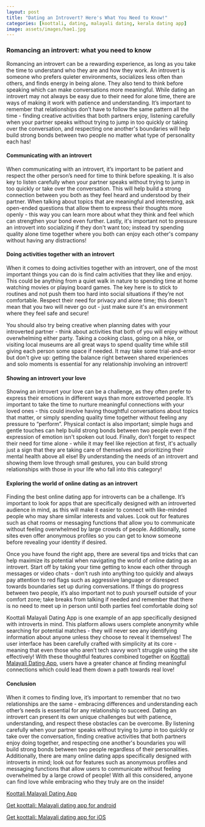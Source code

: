 ```yaml
---
layout: post
title: "Dating an Introvert? Here's What You Need to Know!"
categories: [koottali, dating, malayali dating, kerala dating app]
image: assets/images/hae1.jpg
---
```




### Romancing an introvert: what you need to know

Romancing an introvert can be a rewarding experience, as long as you take the time to understand who they are and how they work. An introvert is someone who prefers quieter environments, socializes less often than others, and finds energy in being alone. They also tend to think before speaking which can make conversations more meaningful. While dating an introvert may not always be easy due to their need for alone time, there are ways of making it work with patience and understanding. It’s important to remember that relationships don’t have to follow the same pattern all the time - finding creative activities that both partners enjoy, listening carefully when your partner speaks without trying to jump in too quickly or taking over the conversation, and respecting one another's boundaries will help build strong bonds between two people no matter what type of personality each has!

#### Communicating with an introvert

When communicating with an introvert, it’s important to be patient and respect the other person’s need for time to think before speaking. It is also key to listen carefully when your partner speaks without trying to jump in too quickly or take over the conversation. This will help build a strong connection between you both as they feel heard and understood by their partner. When talking about topics that are meaningful and interesting, ask open-ended questions that allow them to express their thoughts more openly - this way you can learn more about what they think and feel which can strengthen your bond even further. Lastly, it's important not to pressure an introvert into socializing if they don't want too; instead try spending quality alone time together where you both can enjoy each other's company without having any distractions!

#### Doing activities together with an introvert

When it comes to doing activities together with an introvert, one of the most important things you can do is find calm activities that they like and enjoy. This could be anything from a quiet walk in nature to spending time at home watching movies or playing board games. The key here is to stick to routines and not push them too hard into social situations if they’re not comfortable. Respect their need for privacy and alone time; this doesn't mean that you two will never go out - just make sure it's an environment where they feel safe and secure!

You should also try being creative when planning dates with your introverted partner - think about activities that both of you will enjoy without overwhelming either party. Taking a cooking class, going on a hike, or visiting local museums are all great ways to spend quality time while still giving each person some space if needed. It may take some trial-and-error but don't give up: getting the balance right between shared experiences and solo moments is essential for any relationship involving an introvert!

#### Showing an introvert your love

Showing an introvert your love can be a challenge, as they often prefer to express their emotions in different ways than more extroverted people. It’s important to take the time to nurture meaningful connections with your loved ones - this could involve having thoughtful conversations about topics that matter, or simply spending quality time together without feeling any pressure to “perform”. Physical contact is also important; simple hugs and gentle touches can help build strong bonds between two people even if the expression of emotion isn't spoken out loud. Finally, don’t forget to respect their need for time alone - while it may feel like rejection at first, it's actually just a sign that they are taking care of themselves and prioritizing their mental health above all else! By understanding the needs of an introvert and showing them love through small gestures, you can build strong relationships with those in your life who fall into this category!

#### Exploring the world of online dating as an introvert

Finding the best online dating app for introverts can be a challenge. It’s important to look for apps that are specifically designed with an introverted audience in mind, as this will make it easier to connect with like-minded people who may share similar interests and values. Look out for features such as chat rooms or messaging functions that allow you to communicate without feeling overwhelmed by large crowds of people. Additionally, some sites even offer anonymous profiles so you can get to know someone before revealing your identity if desired.

Once you have found the right app, there are several tips and tricks that can help maximize its potential when navigating the world of online dating as an introvert. Start off by taking your time getting to know each other through messages or video chats - don’t rush into anything too quickly and always pay attention to red flags such as aggressive language or disrespect towards boundaries set up during conversations. If things do progress between two people, it’s also important not to push yourself outside of your comfort zone; take breaks from talking if needed and remember that there is no need to meet up in person until both parties feel comfortable doing so!

Koottali Malayali Dating App is one example of an app specifically designed with introverts in mind. This platform allows users complete anonymity while searching for potential matches - they will never see any identifying information about anyone unless they choose to reveal it themselves! The user interface has been carefully crafted with simplicity at its core - meaning that even those who aren’t tech savvy won’t struggle using the site effectively! With these thoughtful features combined together on [Koottali Malayali Dating App](https://koottali.com/download), users have a greater chance at finding meaningful connections which could lead them down a path towards real love!

#### Conclusion

When it comes to finding love, it’s important to remember that no two relationships are the same - embracing differences and understanding each other’s needs is essential for any relationship to succeed. Dating an introvert can present its own unique challenges but with patience, understanding, and respect these obstacles can be overcome. By listening carefully when your partner speaks without trying to jump in too quickly or take over the conversation, finding creative activities that both partners enjoy doing together, and respecting one another's boundaries you will build strong bonds between two people regardless of their personalities. Additionally, there are many online dating apps specifically designed with introverts in mind; look out for features such as anonymous profiles and messaging functions that allow users to communicate without feeling overwhelmed by a large crowd of people! With all this considered, anyone can find love while embracing who they truly are on the inside!

[Koottali Malayali Dating App](https://koottali.com/download)

[Get koottali: Malayali dating app for android](https://play.google.com/store/apps/details?id=com.koottali.app&hl=en_IN&gl=US)

[Get koottali: Malayali dating app for iOS](https://apps.apple.com/us/app/koottali-connect-with-mallus/id6448742453)
